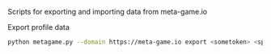 Scripts for exporting and importing data from meta-game.io

Export profile data
```sh
python metagame.py --domain https://meta-game.io export <sometoken> <space_codename> <profile_username>
```
